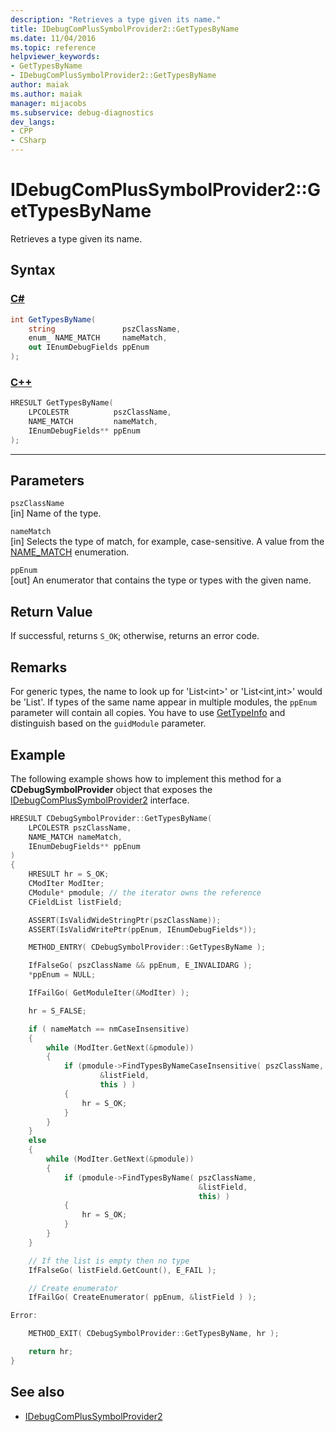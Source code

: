 ```yaml
---
description: "Retrieves a type given its name."
title: IDebugComPlusSymbolProvider2::GetTypesByName
ms.date: 11/04/2016
ms.topic: reference
helpviewer_keywords:
- GetTypesByName
- IDebugComPlusSymbolProvider2::GetTypesByName
author: maiak
ms.author: maiak
manager: mijacobs
ms.subservice: debug-diagnostics
dev_langs:
- CPP
- CSharp
---
```

# IDebugComPlusSymbolProvider2::GetTypesByName

Retrieves a type given its name.

## Syntax

### [C#](#tab/csharp)
```csharp
int GetTypesByName(
    string               pszClassName,
    enum_ NAME_MATCH     nameMatch,
    out IEnumDebugFields ppEnum
);
```
### [C++](#tab/cpp)
```cpp
HRESULT GetTypesByName(
    LPCOLESTR          pszClassName,
    NAME_MATCH         nameMatch,
    IEnumDebugFields** ppEnum
);
```
---

## Parameters
`pszClassName`\
[in] Name of the type.

`nameMatch`\
[in] Selects the type of match, for example, case-sensitive. A value from the [NAME_MATCH](../../../extensibility/debugger/reference/name-match.md) enumeration.

`ppEnum`\
[out] An enumerator that contains the type or types with the given name.

## Return Value
If successful, returns `S_OK`; otherwise, returns an error code.

## Remarks
For generic types, the name to look up for 'List\<int>' or 'List\<int,int>' would be 'List'. If types of the same name appear in multiple modules, the `ppEnum` parameter will contain all copies. You have to use [GetTypeInfo](../../../extensibility/debugger/reference/idebugfield-gettypeinfo.md) and distinguish based on the `guidModule` parameter.

## Example
The following example shows how to implement this method for a **CDebugSymbolProvider** object that exposes the [IDebugComPlusSymbolProvider2](../../../extensibility/debugger/reference/idebugcomplussymbolprovider2.md) interface.

```cpp
HRESULT CDebugSymbolProvider::GetTypesByName(
    LPCOLESTR pszClassName,
    NAME_MATCH nameMatch,
    IEnumDebugFields** ppEnum
)
{
    HRESULT hr = S_OK;
    CModIter ModIter;
    CModule* pmodule; // the iterator owns the reference
    CFieldList listField;

    ASSERT(IsValidWideStringPtr(pszClassName));
    ASSERT(IsValidWritePtr(ppEnum, IEnumDebugFields*));

    METHOD_ENTRY( CDebugSymbolProvider::GetTypesByName );

    IfFalseGo( pszClassName && ppEnum, E_INVALIDARG );
    *ppEnum = NULL;

    IfFailGo( GetModuleIter(&ModIter) );

    hr = S_FALSE;

    if ( nameMatch == nmCaseInsensitive)
    {
        while (ModIter.GetNext(&pmodule))
        {
            if (pmodule->FindTypesByNameCaseInsensitive( pszClassName,
                    &listField,
                    this ) )
            {
                hr = S_OK;
            }
        }
    }
    else
    {
        while (ModIter.GetNext(&pmodule))
        {
            if (pmodule->FindTypesByName( pszClassName,
                                          &listField,
                                          this) )
            {
                hr = S_OK;
            }
        }
    }

    // If the list is empty then no type
    IfFalseGo( listField.GetCount(), E_FAIL );

    // Create enumerator
    IfFailGo( CreateEnumerator( ppEnum, &listField ) );

Error:

    METHOD_EXIT( CDebugSymbolProvider::GetTypesByName, hr );

    return hr;
}
```

## See also
- [IDebugComPlusSymbolProvider2](../../../extensibility/debugger/reference/idebugcomplussymbolprovider2.md)
